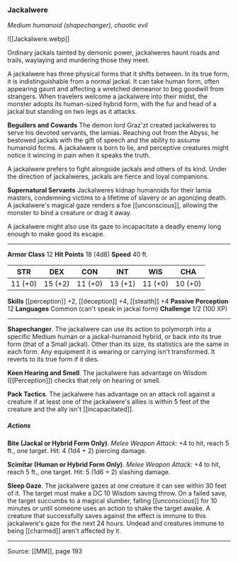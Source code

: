 ### Jackalwere
_Medium humanoid (shapechanger), chaotic evil_

![[Jackalwere.webp]]

Ordinary jackals tainted by demonic power, jackalweres haunt roads and trails, waylaying and murdering those they meet.

A jackalwere has three physical forms that it shifts between. In its true form, it is indistinguishable from a normal jackal. It can take human form, often appearing gaunt and affecting a wretched demeanor to beg goodwill from strangers. When travelers welcome a jackalwere into their midst, the monster adopts its human-sized hybrid form, with the fur and head of a jackal but standing on two legs as it attacks.

**Beguilers and Cowards** The demon lord Graz'zt created jackalweres to serve his devoted servants, the lamias. Reaching out from the Abyss, he bestowed jackals with the gift of speech and the ability to assume humanoid forms. A jackalwere is born to lie, and perceptive creatures might notice it wincing in pain when it speaks the truth.

A jackalwere prefers to fight alongside jackals and others of its kind. Under the direction of jackalweres, jackals are fierce and loyal companions.


**Supernatural Servants** Jackalweres kidnap humanoids for their lamia masters, condemning victims to a lifetime of slavery or an agonizing death. A jackalwere's magical gaze renders a foe [[unconscious]], allowing the monster to bind a creature or drag it away.

A jackalwere might also use its gaze to incapacitate a deadly enemy long enough to make good its escape.






---

**Armor Class** 12
**Hit Points** 18 (4d8)
**Speed** 40 ft.

| STR     | DEX     | CON     | INT     | WIS     | CHA     |
|---------|---------|---------|---------|---------|---------|
| 11 (+0) | 15 (+2) | 11 (+0) | 13 (+1) | 11 (+0) | 10 (+0) |

**Skills** [[perception]] +2, [[deception]] +4, [[stealth]] +4
**Passive Perception** 12
**Languages** Common (can't speak in jackal form)
**Challenge** 1/2 (100 XP)

---

**Shapechanger**. The jackalwere can use its action to polymorph into a specific Medium human or a jackal-humanoid hybrid, or back into its true form (that of a Small jackal). Other than its size, its statistics are the same in each form. Any equipment it is wearing or carrying isn't transformed. It reverts to its true form if it dies.

**Keen Hearing and Smell**. The jackalwere has advantage on Wisdom ([[Perception]]) checks that rely on hearing or smell.

**Pack Tactics**. The jackalwere has advantage on an attack roll against a creature if at least one of the jackalwere's allies is within 5 feet of the creature and the ally isn't [[incapacitated]].

##### Actions
**Bite (Jackal or Hybrid Form Only)**. _Melee Weapon Attack:_ +4 to hit, reach 5 ft., one target. Hit: 4 (1d4 + 2) piercing damage.

**Scimitar (Human or Hybrid Form Only)**. _Melee Weapon Attack:_ +4 to hit, reach 5 ft., one target. Hit: 5 (1d6 + 2) slashing damage.

**Sleep Gaze**. The jackalwere gazes at one creature it can see within 30 feet of it. The target must make a DC 10 Wisdom saving throw. On a failed save, the target succumbs to a magical slumber, falling [[unconscious]] for 10 minutes or until someone uses an action to shake the target awake. A creature that successfully saves against the effect is immune to this jackalwere's gaze for the next 24 hours. Undead and creatures immune to being [[charmed]] aren't affected by it.


---

Source: [[MM]], page 193